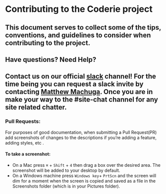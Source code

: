 # Contributing to the Coderie project
  This document serves to collect some of the tips, conventions, and guidelines to consider when contributing to the project.
---

## Have questions? Need Help?
  Contact us on our official [slack](https://slack.com/) channel! For the time being you can request a slack invite by contacting [Matthew Machuga](mailto:machuga@gmail.com). Once you are in make your way to the #site-chat channel for any site related chatter. 
---

### Pull Requests: 
  For purposes of good documentation, when submitting a Pull Request(PR) add screenshots of changes to the descriptions if you’re adding a feature, adding styles, etc . 
  
  #### To take a screenshot:
  
  * On a Mac press `⌘` + `Shift` + `4` then drag a box over the desired area. The screenshot will be added to your desktop by default.  
  * On a Windows machine press `Windows key`+ `PrtScn` and the screen will dim for a moment when the screen is copied and saved as a file in the Screenshots folder (which is in your Pictures folder).
